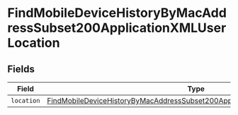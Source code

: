 # FindMobileDeviceHistoryByMacAddressSubset200ApplicationXMLUserLocation


## Fields

| Field                                                                                                                                                                                       | Type                                                                                                                                                                                        | Required                                                                                                                                                                                    | Description                                                                                                                                                                                 |
| ------------------------------------------------------------------------------------------------------------------------------------------------------------------------------------------- | ------------------------------------------------------------------------------------------------------------------------------------------------------------------------------------------- | ------------------------------------------------------------------------------------------------------------------------------------------------------------------------------------------- | ------------------------------------------------------------------------------------------------------------------------------------------------------------------------------------------- |
| `location`                                                                                                                                                                                  | [FindMobileDeviceHistoryByMacAddressSubset200ApplicationXMLUserLocationLocation](../../models/operations/findmobiledevicehistorybymacaddresssubset200applicationxmluserlocationlocation.md) | :heavy_minus_sign:                                                                                                                                                                          | N/A                                                                                                                                                                                         |